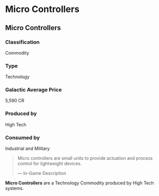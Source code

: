 # Micro Controllers
## Micro Controllers

		

### Classification

Commodity

### Type

Technology

### Galactic Average Price

5,590 CR

### Produced by

High Tech

### Consumed by

Industrial and Military

> 
> 
> Micro controllers are small units to provide actuation and process control for lightweight devices.
> 
> 
> — In-Game Description
> 

**Micro Controllers** are a Technology Commodity produced by High Tech systems.